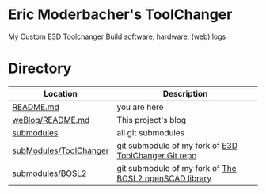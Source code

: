 # Eric Moderbacher's ToolChanger
My Custom E3D Toolchanger Build software, hardware, (web) logs

# Directory
| Location                                         | Description                                                                                        |
|--------------------------------------------------|----------------------------------------------------------------------------------------------------|
| [README.md](README.md)                           | you are here                                                                                       |
| [weBlog/README.md](weBlog/README.md)             | This project's blog                                                                                |
| [submodules](subModules)                         | all git submodules                                                                                 |
| [subModules/ToolChanger](subModules/ToolChanger) | git submodule of my fork of [E3D ToolChanger Git repo](https://github.com/e3donline/ToolChanger)   |
| [submodules/BOSL2](subModules/BOSL2)             | git submodule of my fork of [The BOSL2 openSCAD library](https://github.com/ericmoderbacher/BOSL2) |
